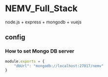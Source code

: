 # NEMV_Full_Stack
node.js + express + mongodb + vuejs

## config
### How to set Mongo DB server

```javascript
module.exports = {
	"dbUrl": "mongodb://localhost:27017/nemv"
}
```